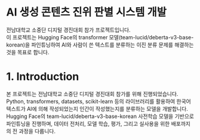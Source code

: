 # AI 생성 콘텐츠 진위 판별 시스템 개발
전남대학교 소중단 디지털 경진대회 참가 프로젝트입니다.  
이 프로젝트는 Hugging Face의 transformer 모델(team-lucid/deberta-v3-base-korean)을 파인튜닝하여 AI와 사람이 쓴 텍스트를 분류하는 이진 분류 문제를 해결하는 것을 목표로 합니다.

# 1. Introduction
본 프로젝트는 전남대학교 소중단 디지털 경진대회 참가를 위해 진행되었습니다. Python, transformers, datasets, scikit-learn 등의 라이브러리를 활용하여 한국어 텍스트가 AI에 의해 작성되었는지 인간이 작성했는지를 분류하는 모델을 개발합니다. Hugging Face의 team-lucid/deberta-v3-base-korean 사전학습 모델을 기반으로 파인튜닝을 진행하며, 데이터 전처리, 모델 학습, 평가, 그리고 실사용을 위한 배포까지의 전 과정을 다룹니다.
